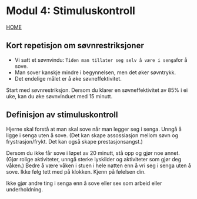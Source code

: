 # Modul 4: Stimuluskontroll

[HOME](../README.md)

## Kort repetisjon om søvnrestriksjoner
* Vi satt et søvnvindu: ```Tiden man tillater seg selv å være i senga```for å sove. 
* Man sover kanskje mindre i begynnelsen, men det øker søvntrykk. 
* Det endelige målet er å øke søvneffektivitet.

Start med søvnrestriksjon. Dersom du klarer en søvneffektivitet av 85% i ei uke, kan du øke søvnvinduet med 15 minutt. 

## Definisjon av stimuluskontroll
Hjerne skal forstå at man skal sove når man legger seg i senga. Unngå å ligge i senga uten å sove. (Det kan skape assossiasjon mellom søvn og frystrasjon/frykt. Det kan også skape prestasjonsangst.) 

Dersom du ikke får sove i løpet av 20 minutt, stå opp og gjør noe annet. (Gjør rolige aktiviteter, unngå sterke lyskilder og aktiviteter som gjør deg våken.) Bedre å være våken i stuen i hele natten enn å vri seg i senga uten å sove. Ikke følg tett med på klokken.  Kjenn på følelsen din.

Ikke gjør andre ting i senga enn å sove eller sex som arbeid eller underholdning. 
